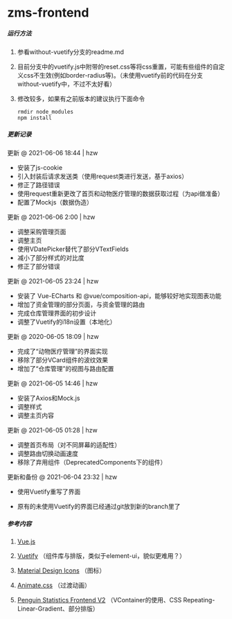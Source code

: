 # zms-frontend 

##### 运行方法

1. 参看without-vuetify分支的readme.md

2. 目前分支中的vuetify.js中附带的reset.css等将css重置，可能有些组件的自定义css不生效(例如border-radius等)。（未使用vuetify前的代码在分支without-vuetify中，不过不太好看）

3. 修改较多，如果有之前版本的建议执行下面命令

   ```Shell
   rmdir node_modules
   npm install
   ```



##### 更新记录
更新 @ 2021-06-06 18:44 | hzw

- 安装了js-cookie
- 引入封装后请求发送类（使用request类进行发送，基于axios）
- 修正了路径错误
- 使用request重新更改了首页和动物医疗管理的数据获取过程（为api做准备）
- 配置了Mockjs（数据伪造）

更新 @ 2021-06-06 2:00 | hzw

- 调整采购管理页面
- 调整主页
- 使用VDatePicker替代了部分VTextFields
- 减小了部分样式的对比度
- 修正了部分错误

更新 @ 2021-06-05 23:24 | hzw

- 安装了 Vue-ECharts 和 @vue/composition-api，能够较好地实现图表功能
- 增加了资金管理的部分页面，与资金管理的路由
- 完成仓库管理界面的初步设计
- 调整了Vuetify的i18n设置（本地化）

更新 @ 2020-06-05 18:09 | hzw

- 完成了“动物医疗管理”的界面实现
- 移除了部分VCard组件的波纹效果 
- 增加了“仓库管理”的视图与路由配置



更新 @ 2021-06-05 14:46 | hzw

- 安装了Axios和Mock.js
- 调整样式
- 调整主页内容



更新 @ 2021-06-05 01:28 | hzw

- 调整首页布局（对不同屏幕的适配性）
- 调整路由切换动画速度
- 移除了弃用组件（DeprecatedComponents下的组件）



更新和备份 @ 2021-06-04 23:32 | hzw

- 使用Vuetify重写了界面

- 原有的未使用Vuetify的界面已经通过git放到新的branch里了

  

##### 参考内容

1. [Vue.js](https://github.com/vuejs/vue)

2. [Vuetify](https://github.com/vuetifyjs/vuetify)	（组件库与排版，类似于element-ui，貌似更难用？）

3. [Material Design Icons](https://github.com/google/material-design-icons) （图标）

4. [Animate.css](https://github.com/animate-css/animate.css) （过渡动画）

5. [Penguin Statistics Frontend V2](https://github.com/penguin-statistics/frontend-v2) （VContainer的使用、CSS Repeating-Linear-Gradient、部分排版）

